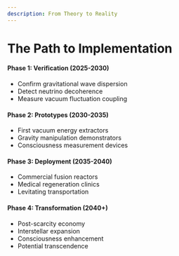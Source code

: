 ```yaml
---
description: From Theory to Reality
---
```


# The Path to Implementation

#### Phase 1: Verification (2025-2030)

* Confirm gravitational wave dispersion
* Detect neutrino decoherence
* Measure vacuum fluctuation coupling

#### Phase 2: Prototypes (2030-2035)

* First vacuum energy extractors
* Gravity manipulation demonstrators
* Consciousness measurement devices

#### Phase 3: Deployment (2035-2040)

* Commercial fusion reactors
* Medical regeneration clinics
* Levitating transportation

#### Phase 4: Transformation (2040+)

* Post-scarcity economy
* Interstellar expansion
* Consciousness enhancement
* Potential transcendence
